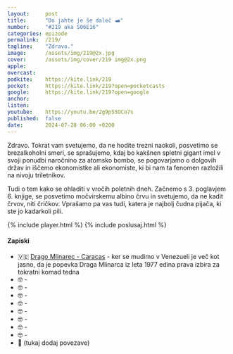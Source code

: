 ```yaml
---
layout: 	post
title:  	"Do jahte je še daleč 🛥️"
number: 	"#219 aka S06E16"
categories:	epizode
permalink:	/219/
tagline: 	"Zdravo."
image:		/assets/img/219@2x.jpg
cover:		/assets/img/cover/219 img@2x.png
apple:		
overcast:	
podkite:	https://kite.link/219
pocket:		https://kite.link/219?open=pocketcasts
google:		https://kite.link/219?open=google
anchor:		
listen:		
youtube:	https://youtu.be/2g9pSSOCo7s
published:	false
date: 		2024-07-28 06:00 +0200
---
```


Zdravo. Tokrat vam svetujemo, da ne hodite trezni naokoli, posvetimo se brezalkoholni smeri, se sprašujemo, kdaj bo kakšnen spletni gigant imel v svoji ponudbi naročnino za atomsko bombo, se pogovarjamo o dolgovih držav in iščemo ekonomistke ali ekonomiste, ki bi nam ta fenomen razložili na nivoju triletnikov. 

Tudi o tem kako se ohladiti v vročih poletnih dneh. Začnemo s 3. poglavjem 6. knjige, se posvetimo močvirskemu albino črvu in svetujemo, da ne kadit črvov, niti čričkov. Vprašamo pa vas tudi, katera je najbolj čudna pijača, ki ste jo kadarkoli pili. 

{% include player.html %}
{% include poslusaj.html %}

<!--break-->

#### Zapiski

- 🇻🇪 [Drago Mlinarec - Caracas](https://www.youtube.com/watch?v=fYCMBE_Pl5s) - ker se mudimo v Venezueli je več kot jasno, da je popevka Draga Mlinarca iz leta 1977 edina prava izbira za tokratni komad tedna 
- 🤓 []() - 
- 🤓 []() - 
- 🤓 []() - 
- 🤓 []() - 
- 🤓 []() - 
- 🤓 []() - 
- 🤓 []() - 
- 🤓 []() - 
- 🔗 (tukaj dodaj povezave)